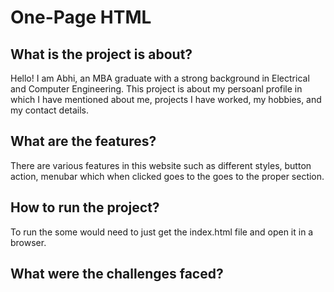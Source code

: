 # One-Page HTML

## What is the project is about?
Hello! I am Abhi, an MBA graduate with a strong background in Electrical and Computer Engineering. This project is about my persoanl profile in which I have mentioned about me, projects I have worked, my hobbies, and my contact details.

## What are the features? 
There are various features in this website such as different styles, button action, menubar which when clicked goes to the goes to the proper section.

## How to run the project?
To run the some would need to just get the index.html file and open it in a browser.

## What were the challenges faced?

